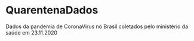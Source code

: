 # QuarentenaDados
Dados da pandemia de CoronaVirus no Brasil coletados pelo ministério da saúde em 23.11.2020
